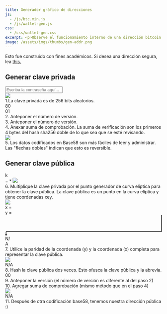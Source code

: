 ```yaml
---
title: Generador gráfico de direcciones
js: 
  - /js/btc.min.js
  - /js/wallet-gen.js 
css: 
  - /css/wallet-gen.css
excerpt: <p>Observe el funcionamiento interno de una dirección bitcoin.</p>
image: /assets/imgs/thumbs/gen-addr.png
---
```


<div>Esto fue construido con fines académicos. Si desea una dirección segura, lea <a href="https://en.bitcoin.it/wiki/Paper_wallet" target="_blank">this.</a></div>
<div class="private">
<h2 class="section-header">Generar clave privada</h2>
<div class="private-key">
  <div class="container">
    <input id="passphrase" type="text" name="passphrase" placeholder="Escriba la contraseña aquí...">
    <div>
      <img src="/assets/imgs/wallet-gen/sha-expand.svg" />
    </div>
    <div class="hex-container hex-padding pk"></div>
    <div class="information information-arrow-left-bottom step1"><span class="title">1.</span>La clave privada es de 256 bits aleatorios.</div>
  </div>
</div>

<div class="wif-container">
  <div>
    <div class="container">
      <div class="hex-container">
        <div class="version hex-left">80</div>
        <div class="pk hex-middle"></div>
        <div class="compression-flag hex-middle">01</div>
        <div class="checksum-pk checksum hex-right"></div>
      </div>
      <div class="information step2 information-arrow-bottom-left"><span class="title">2.</span> Anteponer el número de versión.</div>
      <div class="information step3 information-arrow-bottom-right"><span class="title">3.</span> Anteponer el número de versión.</div>
      <div class="information step4 information-arrow-bottom-left"><span class="title">4.</span> Anexar suma de comprobación. La suma de verificación son los primeros 4 bytes del hash sha256 doble de lo que sea que se esté revisando.</div>
    </div>
  </div>

  <div>
    <div class="container">
      <img src="/assets/imgs/wallet-gen/base58-wif.svg" />
      <div>
        <div class="private-wif hex-container hex-padding"></div>
      </div>
      <div class="information information-arrow-left-top step5"><span class="title">5.</span> Los datos codificados en Base58 son más fáciles de leer y administrar. Las "flechas dobles" indican que esto es reversible.</div>
    </div>
  </div>
</div>
</div>

<div class="public">
<h2 class="section-header">Generar clave pública</h2>
<div class="public-equation">
  <div class="pub-key-label">k</div> = <span class="hex-container hex-padding pk"></span> * 
  <img src="/assets/imgs/wallet-gen/elliptic-curve.gif" />
  <div class="information information-arrow-left-top step6"><span class="title">6.</span> Multiplique la clave privada por el punto generador de curva elíptica para obtener la clave pública. La clave pública es un punto en la curva elíptica y tiene coordenadas xey.
  </div>
</div>

<div>
  <div class="container">
    <img class="public-key-split" src="/assets/imgs/wallet-gen/public-graphic.svg" />
    <div class="public-coords">
      <div class="public-coord-x">
        x = <span class="hex-container hex-padding public-x"></span>
      </div>
      <div class="public-coord-y">
        y = <span class="hex-container hex-padding public-y"></span><span class="public-y-even-odd"></span>
      </div>
    </div>
  </div>
</div>

<div class="public-key">
<div>
  <svg version="1.1" id="parity-arrow" xmlns="http://www.w3.org/2000/svg" xmlns:xlink="http://www.w3.org/1999/xlink" x="0px" y="0px"
    width="568.875px" height="75px" viewBox="0 0 568.875 75" enable-background="new 0 0 568.875 75" xml:space="preserve">
  <line fill="none" stroke="#000000" stroke-width="2" stroke-miterlimit="10" x1="568" y1="0" x2="568" y2="60"/>
  <line fill="none" stroke="#000000" stroke-width="2" stroke-miterlimit="10" x1="568" y1="60" x2="3" y2="60"/>
  <g>
    <g>
      <line fill="none" stroke="#000000" stroke-width="2" stroke-miterlimit="10" x1="3" y1="60" x2="3" y2="72.714"/>
      <g>
        <polygon points="-0.391,68.73 3,72.123 6.391,68.73 6.391,71.609 3,75 -0.391,71.609 			"/>
      </g>
    </g>
  </g>
  </svg>
  <div class="hex-container public-key-container">
    <div class="public-key-x-lead hex-left">N/</div>
    <div class="public-key-x hex-right">A</div>
  </div>

  <div class="information step7"><span class="title">7.</span> Utilice la paridad de la coordenada (y) y la coordenada (x) completa para representar la clave pública.</div>
</div>

<div>
  <div class="container">
    <img class="address-hash" src="/assets/imgs/wallet-gen/address-hash.svg" />
    <div class="ripe-hash">
      <div class="ripe160 hex-container hex-padding">N/A</div>
    </div>
    <div class="information step8 information-arrow-left-top"><span class="title">8.</span> Hash la clave pública dos veces. Esto ofusca la clave pública y la abrevia.</div>
  </div>
</div>
</div>

<div class="public-address-container">
  <div class="container">
    <div class="hex-container">
      <div class="hex-left version">00</div>
      <div class="ripe160 hex-middle"></div>
      <div class="hex-right checksum address-checksum"></div>
    </div>
    <div class="information information-arrow-bottom-middle step9"><span class="title">9.</span> Anteponer la versión (el número de versión es diferente al del paso 2)</div>
    <div class="information information-arrow-bottom-middle step10"><span class="title">10.</span> Agregar suma de comprobación (mismo método que en el paso 4)</div>
  </div>
  <div>
    <div class="container">
      <img src="/assets/imgs/wallet-gen/base58-address.svg" />
      <div>
        <div class="hex-container hex-padding public-address">N/A</div>
      </div>
      <div class="information information-arrow-left-top step11"><span class="title">11.</span> Después de otra codificación base58, tenemos nuestra dirección pública :)</div>
    </div>
  </div>
</div>
</div>
